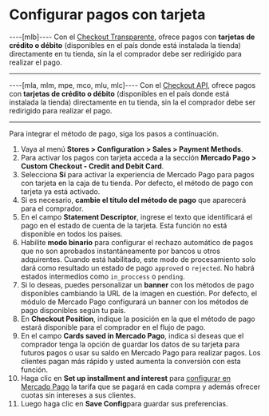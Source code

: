 # Configurar pagos con tarjeta

----[mlb]----
Con el [Checkout Transparente](/developers/es/guides/checkout-api/landing), ofrece pagos con **tarjetas de crédito o débito** (disponibles en el país donde está instalada la tienda) directamente en tu tienda, sin la el comprador debe ser redirigido para realizar el pago.

------------

----[mla, mlm, mpe, mco, mlu, mlc]----
Con el [Checkout API](/developers/es/guides/checkout-api/landing), ofrece pagos con **tarjetas de crédito o débito** (disponibles en el país donde está instalada la tienda) directamente en tu tienda, sin la el comprador debe ser redirigido para realizar el pago.

------------

Para integrar el método de pago, siga los pasos a continuación.

1. Vaya al menú **Stores > Configuration > Sales > Payment Methods**.
2. Para activar los pagos con tarjeta acceda a la sección **Mercado Pago > Custom Checkout - Credit and Debit Card**.
3. Selecciona **Sí** para activar la experiencia de Mercado Pago para pagos con tarjeta en la caja de tu tienda. Por defecto, el método de pago con tarjeta ya está activado.
4. Si es necesario, **cambie el título del método de pago** que aparecerá para el comprador.
5. En el campo **Statement Descriptor**, ingrese el texto que identificará el pago en el estado de cuenta de la tarjeta. Esta función no está disponible en todos los países.
6. Habilite **modo binario** para configurar el rechazo automático de pagos que no son aprobados instantáneamente por bancos u otros adquirentes. Cuando está habilitado, este modo de procesamiento solo dará como resultado un estado de pago `approved` o `rejected`. No habrá estados intermedios como `in_proccess` o `pending`.
7. Si lo deseas, puedes personalizar un **banner** con los métodos de pago disponibles cambiando la URL de la imagen en cuestión. Por defecto, el módulo de Mercado Pago configurará un banner con los métodos de pago disponibles según tu país.
8. En **Checkout Position**, indique la posición en la que el método de pago estará disponible para el comprador en el flujo de pago.
9. En el campo **Cards saved in Mercado Pago**, indica si deseas que el comprador tenga la opción de guardar los datos de su tarjeta para futuros pagos o usar su saldo en Mercado Pago para realizar pagos. Los clientes pagan más rápido y usted aumenta la conversión con esta función.
10. Haga clic en **Set up installment and interest** para [configurar en Mercado Pago](https://www.mercadopago[FAKER][URL][DOMAIN]/costs-section#from-section=menu) la tarifa que se pagará en cada compra y además ofrecer cuotas sin intereses a sus clientes.
11. Luego haga clic en **Save Config**para guardar sus preferencias.

